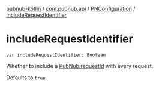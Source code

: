 [pubnub-kotlin](../../index.md) / [com.pubnub.api](../index.md) / [PNConfiguration](index.md) / [includeRequestIdentifier](./include-request-identifier.md)

# includeRequestIdentifier

`var includeRequestIdentifier: `[`Boolean`](https://kotlinlang.org/api/latest/jvm/stdlib/kotlin/-boolean/index.html)

Whether to include a [PubNub.requestId](#) with every request.

Defaults to `true`.

